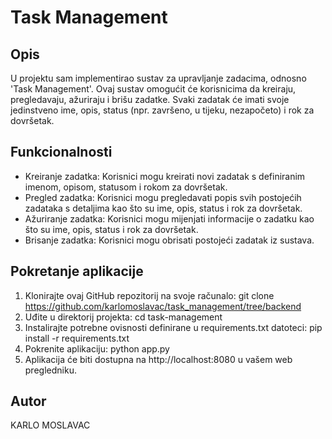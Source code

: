 # Task Management

## Opis

U projektu sam implementirao sustav za upravljanje zadacima, odnosno 'Task Management'. Ovaj sustav omogućit će korisnicima da kreiraju, pregledavaju, ažuriraju i brišu zadatke. Svaki zadatak će imati svoje jedinstveno ime, opis, status (npr. završeno, u tijeku, nezapočeto) i rok za dovršetak.

## Funkcionalnosti

- Kreiranje zadatka: Korisnici mogu kreirati novi zadatak s definiranim imenom, opisom, statusom i rokom za dovršetak.
- Pregled zadatka: Korisnici mogu pregledavati popis svih postojećih zadataka s detaljima kao što su ime, opis, status i rok za dovršetak.
- Ažuriranje zadatka: Korisnici mogu mijenjati informacije o zadatku kao što su ime, opis, status i rok za dovršetak.
- Brisanje zadatka: Korisnici mogu obrisati postojeći zadatak iz sustava.

## Pokretanje aplikacije 

1. Klonirajte ovaj GitHub repozitorij na svoje računalo:  git clone <https://github.com/karlomoslavac/task_management/tree/backend>
2. Uđite u direktorij projekta:  cd task-management
3. Instalirajte potrebne ovisnosti definirane u requirements.txt datoteci:  pip install -r requirements.txt
4. Pokrenite aplikaciju:  python app.py
5. Aplikacija će biti dostupna na http://localhost:8080 u vašem web pregledniku.

## Autor

KARLO MOSLAVAC
